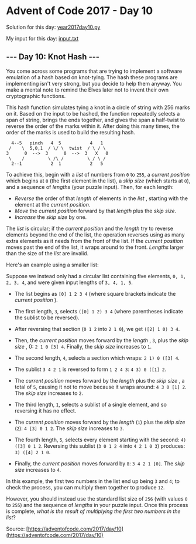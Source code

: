 # Advent of Code 2017 - Day 10

Solution for this day: [year2017day10.py](year2017day10.py)

My input for this day: [input.txt](input.txt)

## \--- Day 10: Knot Hash ---

You come across some programs that are trying to implement a software
emulation of a hash based on knot-tying. The hash these programs are
implementing isn't very strong, but you decide to help them anyway. You make a
mental note to remind the Elves later not to invent their own cryptographic
functions.

This hash function simulates tying a knot in a circle of string with 256 marks
on it. Based on the input to be hashed, the function repeatedly selects a span
of string, brings the ends together, and gives the span a half-twist to
reverse the order of the marks within it. After doing this many times, the
order of the marks is used to build the resulting hash.

    
    
      4--5   pinch   4  5           4   1
     /    \  5,0,1  / \/ \  twist  / \ / \
    3      0  -->  3      0  -->  3   X   0
     \    /         \ /\ /         \ / \ /
      2--1           2  1           2   5
    

To achieve this, begin with a _list_ of numbers from `0` to `255`, a _current
position_ which begins at `0` (the first element in the list), a _skip size_
(which starts at `0`), and a sequence of _lengths_ (your puzzle input). Then,
for each length:

  * _Reverse_ the order of that _length_ of elements in the _list_ , starting with the element at the _current position_.
  * _Move_ the _current position_ forward by that _length_ plus the _skip size_.
  * _Increase_ the _skip size_ by one.

The _list_ is circular; if the _current position_ and the _length_ try to
reverse elements beyond the end of the list, the operation reverses using as
many extra elements as it needs from the front of the list. If the _current
position_ moves past the end of the list, it wraps around to the front.
_Lengths_ larger than the size of the _list_ are invalid.

Here's an example using a smaller list:

Suppose we instead only had a circular list containing five elements, `0, 1,
2, 3, 4`, and were given input lengths of `3, 4, 1, 5`.

  * The list begins as `[0] 1 2 3 4` (where square brackets indicate the _current position_ ).
  * The first length, `3`, selects `([0] 1 2) 3 4` (where parentheses indicate the sublist to be reversed).
  * After reversing that section (`0 1 2` into `2 1 0`), we get `([2] 1 0) 3 4`.
  * Then, the _current position_ moves forward by the _length_ , `3`, plus the _skip size_ , 0: `2 1 0 [3] 4`. Finally, the _skip size_ increases to `1`.

  * The second length, `4`, selects a section which wraps: `2 1) 0 ([3] 4`.
  * The sublist `3 4 2 1` is reversed to form `1 2 4 3`: `4 3) 0 ([1] 2`.
  * The _current position_ moves forward by the _length_ plus the _skip size_ , a total of `5`, causing it not to move because it wraps around: `4 3 0 [1] 2`. The _skip size_ increases to `2`.

  * The third length, `1`, selects a sublist of a single element, and so reversing it has no effect.
  * The _current position_ moves forward by the _length_ (`1`) plus the _skip size_ (`2`): `4 [3] 0 1 2`. The _skip size_ increases to `3`.

  * The fourth length, `5`, selects every element starting with the second: `4) ([3] 0 1 2`. Reversing this sublist (`3 0 1 2 4` into `4 2 1 0 3`) produces: `3) ([4] 2 1 0`.
  * Finally, the _current position_ moves forward by `8`: `3 4 2 1 [0]`. The _skip size_ increases to `4`.

In this example, the first two numbers in the list end up being `3` and `4`;
to check the process, you can multiply them together to produce `12`.

However, you should instead use the standard list size of `256` (with values
`0` to `255`) and the sequence of _lengths_ in your puzzle input. Once this
process is complete, _what is the result of multiplying the first two numbers
in the list_?



Source: [https://adventofcode.com/2017/day/10](https://adventofcode.com/2017/day/10)
